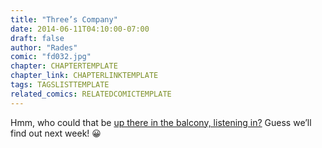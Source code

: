 ```yaml
---
title: "Three’s Company"
date: 2014-06-11T04:10:00-07:00
draft: false
author: "Rades"
comic: "fd032.jpg"
chapter: CHAPTERTEMPLATE
chapter_link: CHAPTERLINKTEMPLATE
tags: TAGSLISTTEMPLATE
related_comics: RELATEDCOMICTEMPLATE
---
```


Hmm, who could that be <a href="/comic/pieces/">up there in the balcony, listening in?</a> Guess we’ll find out next week! 😀

